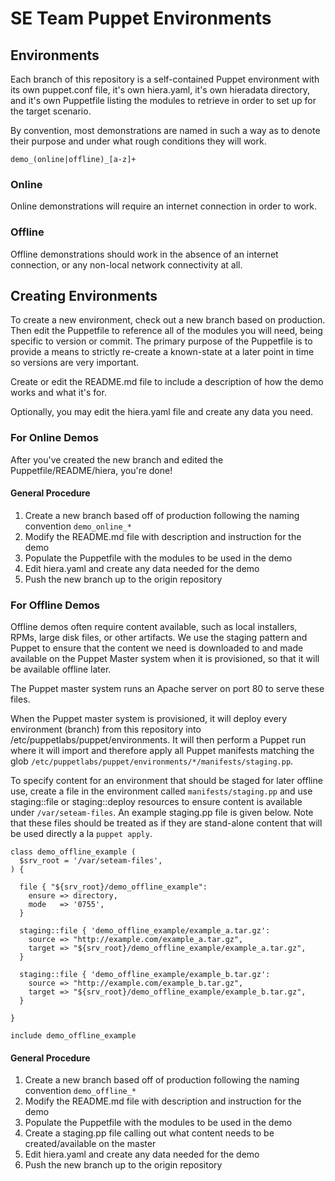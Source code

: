 # SE Team Puppet Environments #

## Environments ##

Each branch of this repository is a self-contained Puppet environment with its
own puppet.conf file, it's own hiera.yaml, it's own hieradata directory, and
it's own Puppetfile listing the modules to retrieve in order to set up for the
target scenario.

By convention, most demonstrations are named in such a way as to denote their
purpose and under what rough conditions they will work.

    demo_(online|offline)_[a-z]+

### Online ###

Online demonstrations will require an internet connection in order to work.

### Offline ###

Offline demonstrations should work in the absence of an internet connection, or
any non-local network connectivity at all.

## Creating Environments ##

To create a new environment, check out a new branch based on production. Then
edit the Puppetfile to reference all of the modules you will need, being
specific to version or commit. The primary purpose of the Puppetfile is to
provide a means to strictly re-create a known-state at a later point in time so
versions are very important.

Create or edit the README.md file to include a description of how the demo
works and what it's for.

Optionally, you may edit the hiera.yaml file and create any data you need.

### For Online Demos ###

After you've created the new branch and edited the Puppetfile/README/hiera,
you're done!

#### General Procedure ####

1. Create a new branch based off of production following the naming convention
   `demo_online_*`
2. Modify the README.md file with description and instruction for the demo
3. Populate the Puppetfile with the modules to be used in the demo
4. Edit hiera.yaml and create any data needed for the demo
5. Push the new branch up to the origin repository

### For Offline Demos ###

Offline demos often require content available, such as local installers, RPMs,
large disk files, or other artifacts. We use the staging pattern and Puppet to
ensure that the content we need is downloaded to and made available on the
Puppet Master system when it is provisioned, so that it will be available
offline later.

The Puppet master system runs an Apache server on port 80 to serve these files.

When the Puppet master system is provisioned, it will deploy every environment
(branch) from this repository into /etc/puppetlabs/puppet/environments. It will
then perform a Puppet run where it will import and therefore apply all Puppet
manifests matching the glob
`/etc/puppetlabs/puppet/environments/*/manifests/staging.pp`.

To specify content for an environment that should be staged for later offline
use, create a file in the environment called `manifests/staging.pp` and use
staging::file or staging::deploy resources to ensure content is available under
`/var/seteam-files`. An example staging.pp file is given below. Note that these
files should be treated as if they are stand-alone content that will be used
directly a la `puppet apply`.

    class demo_offline_example (
      $srv_root = '/var/seteam-files',
    ) {

      file { "${srv_root}/demo_offline_example":
        ensure => directory,
        mode   => '0755',
      }

      staging::file { 'demo_offline_example/example_a.tar.gz':
        source => "http://example.com/example_a.tar.gz",
        target => "${srv_root}/demo_offline_example/example_a.tar.gz",
      }

      staging::file { 'demo_offline_example/example_b.tar.gz':
        source => "http://example.com/example_b.tar.gz",
        target => "${srv_root}/demo_offline_example/example_b.tar.gz",
      }

    }

    include demo_offline_example

#### General Procedure ####

1. Create a new branch based off of production following the naming convention
   `demo_offline_*`
2. Modify the README.md file with description and instruction for the demo
3. Populate the Puppetfile with the modules to be used in the demo
4. Create a staging.pp file calling out what content needs to be
   created/available on the master
5. Edit hiera.yaml and create any data needed for the demo
6. Push the new branch up to the origin repository

